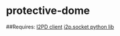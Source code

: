 # protective-dome

##Requires:
<a href="https://i2pd.website/">I2PD client</a>
<a href="https://github.com/majestrate/i2p.socket">i2p.socket python lib</a>
